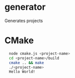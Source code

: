 generator
=========

Generates projects

CMake
=========
```bash
  node cmake.js <project-name>
  cd <project-name>/build
  cmake .. && make
  ./<project-name>
  Hello World!
```
